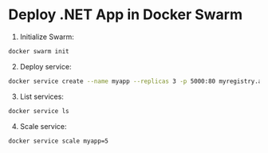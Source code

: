 # Deploy .NET App in Docker Swarm

1. Initialize Swarm:

```bash
docker swarm init
```

2. Deploy service:

```bash
docker service create --name myapp --replicas 3 -p 5000:80 myregistry.azurecr.io/myapp:latest
```

3. List services:

```bash
docker service ls
```

4. Scale service:

```bash
docker service scale myapp=5
```
